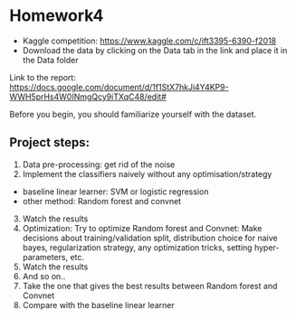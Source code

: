# Homework4
- Kaggle competition: https://www.kaggle.com/c/ift3395-6390-f2018
- Download the data by clicking on the Data tab in the link and place it in the Data folder

Link to the report: https://docs.google.com/document/d/1f1StX7hkJi4Y4KP9-WWH5prHs4W0INmgQcy9iTXqC48/edit#

Before you begin, you should familiarize yourself with the dataset.

## Project steps:

1. Data pre-processing: get rid of the noise 
2. Implement the classifiers naively without any optimisation/strategy
- baseline linear learner: SVM or logistic regression
- other method: Random forest and convnet
3. Watch the results 
4. Optimization: 
Try to optimize Random forest and Convnet:
Make decisions about training/validation split, distribution choice for naive bayes, regularization strategy, any optimization tricks, setting hyper-parameters, etc. 
5. Watch the results 
6. And so on..
7. Take the one that gives the best results between Random forest and Convnet
8. Compare with the baseline linear learner

